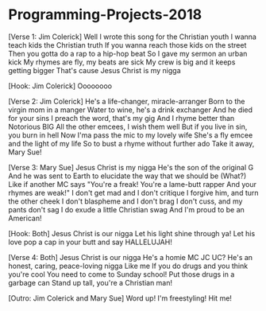 # Programming-Projects-2018
[Verse 1: Jim Colerick]
Well I wrote this song for the Christian youth
I wanna teach kids the Christian truth
If you wanna reach those kids on the street
Then you gotta do a rap to a hip-hop beat
So I gave my sermon an urban kick
My rhymes are fly, my beats are sick
My crew is big and it keeps getting bigger
That's cause Jesus Christ is my nigga

[Hook: Jim Colerick]
Oooooooo

[Verse 2: Jim Colerick]
He's a life-changer, miracle-arranger
Born to the virgin mom in a manger
Water to wine, he's a drink exchanger
And he died for your sins
I preach the word, that's my gig
And I rhyme better than Notorious BIG
All the other emcees, I wish them well
But if you live in sin, you burn in hell
Now I'ma pass the mic to my lovely wife
She's a fly emcee and the light of my life
So to bust a rhyme without further ado
Take it away, Mary Sue!

[Verse 3: Mary Sue]
Jesus Christ is my nigga
He's the son of the original G
And he was sent to Earth to elucidate the way that we should be
(What?)
Like if another MC says
"You're a freak!
You're a lame-butt rapper
And your rhymes are weak!"
I don't get mad and I don't critique
I forgive him, and turn the other cheek
I don't blaspheme and I don't brag
I don't cuss, and my pants don't sag
I do exude a little Christian swag
And I'm proud to be an American!

[Hook: Both]
Jesus Christ is our nigga
Let his light shine through ya!
Let his love pop a cap in your butt and say HALLELUJAH!

[Verse 4: Both]
Jesus Christ is our nigga
He's a homie MC JC UC?
He's an honest, caring, peace-loving nigga
Like me
If you do drugs and you think you're cool
You need to come to Sunday school!
Put those drugs in a garbage can
Stand up tall, you're a Christian man!

[Outro: Jim Colerick and Mary Sue]
Word up!
I'm freestyling!
Hit me!
